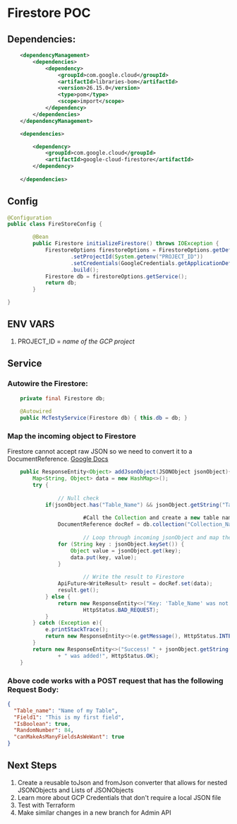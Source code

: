 # Firestore POC

## Dependencies:
```xml
    <dependencyManagement>
		<dependencies>
			<dependency>
				<groupId>com.google.cloud</groupId>
				<artifactId>libraries-bom</artifactId>
				<version>26.15.0</version>
				<type>pom</type>
				<scope>import</scope>
			</dependency>
		</dependencies>
	</dependencyManagement>

	<dependencies>

		<dependency>
			<groupId>com.google.cloud</groupId>
			<artifactId>google-cloud-firestore</artifactId>
		</dependency>
		
	</dependencies>
```

## Config
```java
@Configuration
public class FireStoreConfig {

	    @Bean
	    public Firestore initializeFirestore() throws IOException {
	        FirestoreOptions firestoreOptions = FirestoreOptions.getDefaultInstance().toBuilder()
	                .setProjectId(System.getenv("PROJECT_ID"))
	                .setCredentials(GoogleCredentials.getApplicationDefault())
	                .build();
	        Firestore db = firestoreOptions.getService();
	        return db;
	    }

}
```

## ENV VARS

1. PROJECT_ID = *name of the GCP project*

## Service

### Autowire the Firestore:
```java
    private final Firestore db;
	
    @Autowired
    public McTestyService(Firestore db) { this.db = db; }
```

### Map the incoming object to Firestore
Firestore cannot accept raw JSON so we need to convert it to a DocumentReference.
[Google Docs]("https://firebase.google.com/docs/firestore/query-data/get-data#java_1")

```java
    public ResponseEntity<Object> addJsonObject(JSONObject jsonObject){
        Map<String, Object> data = new HashMap<>();
        try {
            
                // Null check
        	if(jsonObject.has("Table_Name") && jsonObject.getString("Table_Name") != null) {
            
                        #Call the Collection and create a new table named: "Table_Name" or replace "Table_Name" if exists
        		DocumentReference docRef = db.collection("Collection_Name").document(jsonObject.getString("Table_Name"));
                
                        // Loop through incoming jsonObject and map the key value pairs to a Map<String, Object>
        		for (String key : jsonObject.keySet()) {
        			Object value = jsonObject.get(key);
        			data.put(key, value);
        		}
                
                        // Write the result to Firestore
        		ApiFuture<WriteResult> result = docRef.set(data);
        		result.get();
           	} else {
           		return new ResponseEntity<>("Key: 'Table_Name' was not provided",
           				HttpStatus.BAD_REQUEST);
           	}
        } catch (Exception e){
            e.printStackTrace();
            return new ResponseEntity<>(e.getMessage(), HttpStatus.INTERNAL_SERVER_ERROR);
        }
        return new ResponseEntity<>("Success! " + jsonObject.getString("Table_Name")
                + " was added!", HttpStatus.OK);
    }
```

### Above code works with a POST request that has the following Request Body:
```json
{
  "Table_name": "Name of my Table",
  "Field1": "This is my first field",
  "IsBoolean": true,
  "RandomNumber": 84,
  "canMakeAsManyFieldsAsWeWant": true
}

```

## Next Steps
1. Create a reusable toJson and fromJson converter that allows for nested JSONObjects and Lists of JSONObjects
2. Learn more about GCP Credentials that don't require a local JSON file
3. Test with Terraform
4. Make similar changes in a new branch for Admin API